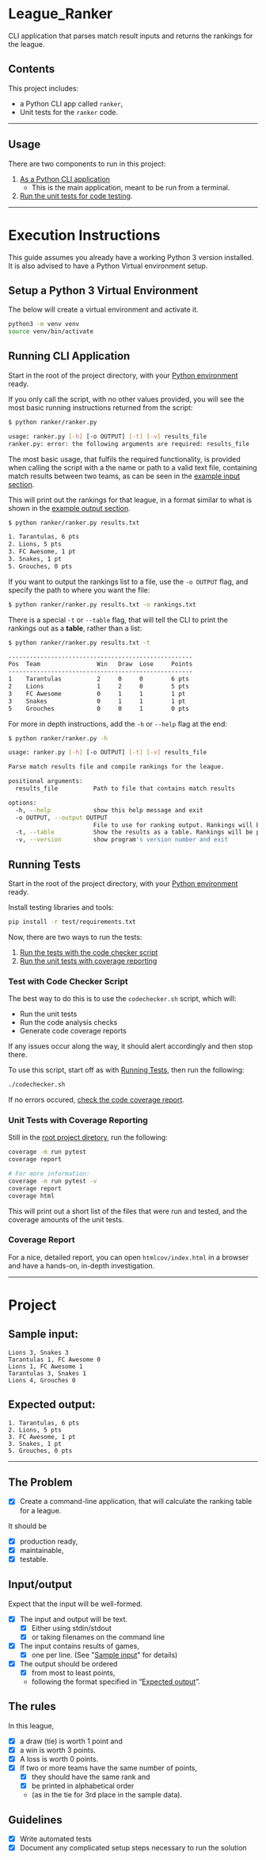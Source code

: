 # League_Ranker
CLI application that parses match result inputs and returns the rankings for the league.

## Contents
This project includes:
- a Python CLI app called `ranker`,
- Unit tests for the `ranker` code.
---
## Usage
There are two components to run in this project:
1. [As a Python CLI application](#running-cli_application)
	- This is the main application, meant to be run from a terminal.
2. [Run the unit tests for code testing](#running-tests).

---
# Execution Instructions
This guide assumes you already have a working Python 3 version installed.
It is also advised to have a Python Virtual environment setup.

## Setup a Python 3 Virtual Environment
The below will create a virtual environment and activate it.
```bash
python3 -m venv venv
source venv/bin/activate
```

## Running CLI Application
Start in the root of the project directory, with your [Python environment](#setup-a-python-3-virtual-environment) ready.

If you only call the script, with no other values provided, you will see the most basic running instructions returned from the script:
```bash
$ python ranker/ranker.py

usage: ranker.py [-h] [-o OUTPUT] [-t] [-v] results_file
ranker.py: error: the following arguments are required: results_file
```
The most basic usage, that fulfils the required functionality, is provided when calling the script with a the name or path to a valid text file, containing match results between two teams, as can be seen in the [example input section](#sample-input).

This will print out the rankings for that league, in a format similar to what is shown in the [example output section](#expected-output).
```bash
$ python ranker/ranker.py results.txt

1. Tarantulas, 6 pts
2. Lions, 5 pts
3. FC Awesome, 1 pt
3. Snakes, 1 pt
5. Grouches, 0 pts
```

If you want to output the rankings list to a file, use the `-o OUTPUT` flag, and specify the path to where you want the file:
```bash
$ python ranker/ranker.py results.txt -o rankings.txt
```

There is a special `-t` or `--table` flag, that will tell the CLI to print the rankings out as a **table**, rather than a list:
```bash
$ python ranker/ranker.py results.txt -t

----------------------------------------------------
Pos  Team                Win   Draw  Lose     Points
----------------------------------------------------
1    Tarantulas          2     0     0        6 pts
2    Lions               1     2     0        5 pts
3    FC Awesome          0     1     1        1 pt
3    Snakes              0     1     1        1 pt
5    Grouches            0     0     1        0 pts
```

For more in depth instructions, add the `-h` or `--help` flag at the end:
```bash
$ python ranker/ranker.py -h

usage: ranker.py [-h] [-o OUTPUT] [-t] [-v] results_file

Parse match results file and compile rankings for the league.

positional arguments:
  results_file          Path to file that contains match results

options:
  -h, --help            show this help message and exit
  -o OUTPUT, --output OUTPUT
                        File to use for ranking output. Rankings will be printed if no file is specified.
  -t, --table           Show the results as a table. Rankings will be printed if no file is specified.
  -v, --version         show program's version number and exit
```

## Running Tests
Start in the root of the project directory, with your [Python environment](#setup-a-python-3-virtual-environment) ready.

Install testing libraries and tools:
```bash
pip install -r test/requirements.txt
```
Now, there are two ways to run the tests:
1. [Run the tests with the code checker script](#test-with-code-checker-script)
2. [Run the unit tests with coverage reporting](#unit-tests-with-coverage-reporting)

### Test with Code Checker Script
The best way to do this is to use the `codechecker.sh` script, which will:
- Run the unit tests
- Run the code analysis checks
- Generate code coverage reports

If any issues occur along the way, it should alert accordingly and then stop there.

To use this script, start off as with [Running Tests](#running-tests), then run the following:
```bash
./codechecker.sh
```
If no errors occured, [check the code coverage report](#coverage-report).

### Unit Tests with Coverage Reporting
Still in the [root project diretory](#running-tests), run the following:
```bash
coverage -m run pytest
coverage report

# For more information:
coverage -m run pytest -v
coverage report
coverage html
```
This will print out a short list of the files that were run and tested, and the coverage amounts of the unit tests.

### Coverage Report
For a nice, detailed report, you can open `htmlcov/index.html` in a browser and have a hands-on, in-depth investigation.

---
# Project
## Sample input:
``` text
Lions 3, Snakes 3
Tarantulas 1, FC Awesome 0
Lions 1, FC Awesome 1
Tarantulas 3, Snakes 1
Lions 4, Grouches 0
```
## Expected output:
``` text
1. Tarantulas, 6 pts
2. Lions, 5 pts
3. FC Awesome, 1 pt
3. Snakes, 1 pt
5. Grouches, 0 pts
```

---
## The Problem
- [X] Create a command-line application, that will calculate the ranking table for a league.

It should be 
- [X] production ready,
- [X] maintainable,
- [X] testable.

## Input/output
Expect that the input will be well-formed.
- [X] The input and output will be text.
    - [X] Either using stdin/stdout
    - [X] or taking filenames on the command line
- [X] The input contains results of games,
    - [X] one per line. (See "[Sample input](#sample-input)" for details)
- [X] The output should be ordered
    - [X] from most to least points,
    - following the format specified in “[Expected output](#expected-output)”.

## The rules
In this league,
- [X] a draw (tie) is worth 1 point and
- [X] a win is worth 3 points.
- [X] A loss is worth 0 points.
- [X] If two or more teams have the same number of points,
    - [X] they should have the same rank and
    - [X] be printed in alphabetical order
    - (as in the tie for 3rd place in the sample data).

## Guidelines
- [X] Write automated tests
- [X] Document any complicated setup steps necessary to run the solution